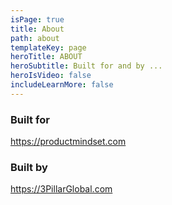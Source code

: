 ```yaml
---
isPage: true
title: About
path: about
templateKey: page
heroTitle: ABOUT
heroSubtitle: Built for and by ...
heroIsVideo: false
includeLearnMore: false
---
```

### Built for

https://productmindset.com

### Built by

https://3PillarGlobal.com

